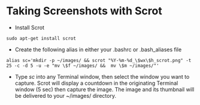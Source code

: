 ---
---
Taking Screenshots with Scrot
=============================

* Install Scrot

```
sudo apt-get install scrot
```

* Create the following alias in either your .bashrc or .bash_aliases file

```
alias sc='mkdir -p ~/images/ && scrot "%Y-%m-%d_\$wx\$h_scrot.png" -t 25 -c -d 5 -u -e "mv \$f ~/images/ &&  mv \$m ~/images/"'
```

* Type *sc* into any Terminal window, then select the window you want to capture. Scrot will display a countdown in the originating Terminal window (5 sec) then capture the image. The image and its thumbnail will be delivered to your ~/images/ directory.


